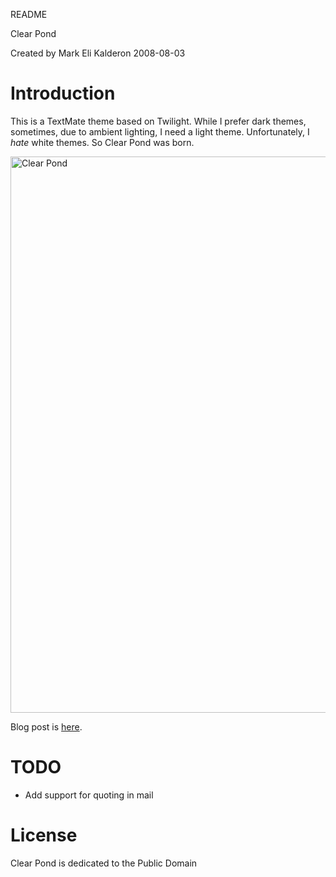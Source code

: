 README

Clear Pond

Created by Mark Eli Kalderon 2008-08-03

# Introduction

This is a TextMate theme based on Twilight. While I prefer dark themes, sometimes, due to ambient lighting, I need a light theme. Unfortunately, I *hate* white themes. So Clear Pond was born.

<a href="http://www.flickr.com/photos/philgeek/2728925809/" title="Clear Pond by PhilGeek23, on Flickr"><img src="http://farm4.static.flickr.com/3209/2728925809_c5d80e80db_o.jpg" width="613" height="890" alt="Clear Pond" /></a>

Blog post is [here](http://markelikalderon.com/blog/2008/08/03/clear-pond/).

# TODO

* Add support for quoting in mail

# License

Clear Pond is dedicated to the Public Domain
